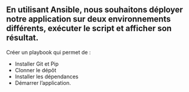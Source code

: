 ## En utilisant Ansible, nous souhaitons déployer notre application sur deux environnements différents, exécuter le script et afficher son résultat.

Créer un playbook qui permet de :
- Installer Git et Pip
- Clonner le dépôt
- Installer les dépendances
- Démarrer l’application.
